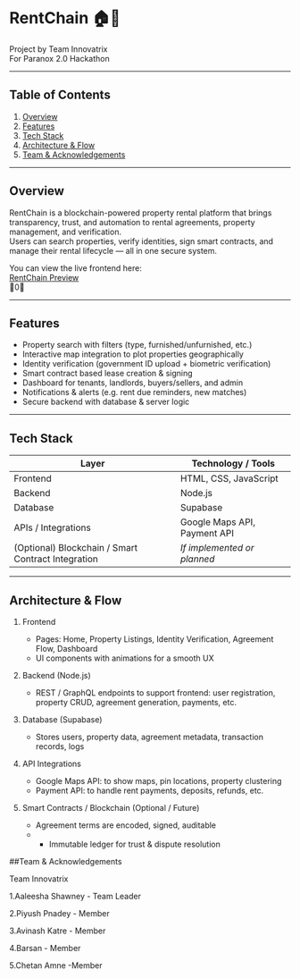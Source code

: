 # RentChain 🏠🔗

Project by Team Innovatrix  
For Paranox 2.0 Hackathon

---

## Table of Contents

1. [Overview](#overview)  
2. [Features](#features)  
3. [Tech Stack](#tech-stack)  
4. [Architecture & Flow](#architecture--flow)  
5. [Team & Acknowledgements](#team--acknowledgements)

---

## Overview

RentChain is a blockchain-powered property rental platform that brings transparency, trust, and automation to rental agreements, property management, and verification.  
Users can search properties, verify identities, sign smart contracts, and manage their rental lifecycle — all in one secure system.

You can view the live frontend here:  
[RentChain Preview](https://piyush667-gif.github.io/RENT-CHAIN-/)  
0

---

## Features

- Property search with filters (type, furnished/unfurnished, etc.)  
- Interactive map integration to plot properties geographically  
- Identity verification (government ID upload + biometric verification)  
- Smart contract based lease creation & signing  
- Dashboard for tenants, landlords, buyers/sellers, and admin  
- Notifications & alerts (e.g. rent due reminders, new matches)  
- Secure backend with database & server logic  

---

## Tech Stack

| Layer           | Technology / Tools                |
|------------------|-------------------------------------|
| Frontend         | HTML, CSS, JavaScript |
| Backend          | Node.js |
| Database         | Supabase |
| APIs / Integrations | Google Maps API, Payment API |
| (Optional) Blockchain / Smart Contract Integration | *If implemented or planned* |

---

## Architecture & Flow

1. Frontend  
   - Pages: Home, Property Listings, Identity Verification, Agreement Flow, Dashboard  
   - UI components with animations for a smooth UX  

2. Backend (Node.js)  
   - REST / GraphQL endpoints to support frontend: user registration, property CRUD, agreement generation, payments, etc.  
  

3. Database (Supabase)  
   - Stores users, property data, agreement metadata, transaction records, logs  

4. API Integrations  
   - Google Maps API: to show maps, pin locations, property clustering  
   - Payment API: to handle rent payments, deposits, refunds, etc.  

5. Smart Contracts / Blockchain (Optional / Future)  
   - Agreement terms are encoded, signed, auditable
   - - Immutable ledger for trust & dispute resolution  

##Team & Acknowledgements

Team Innovatrix

1.Aaleesha Shawney - Team Leader

2.Piyush Pnadey - Member

3.Avinash Katre - Member 

4.Barsan - Member 

5.Chetan Amne -Member


   

